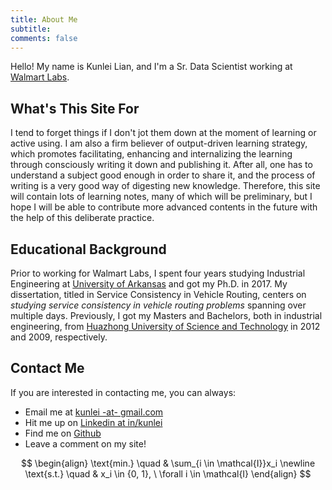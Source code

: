 ```yaml
---
title: About Me
subtitle: 
comments: false
---
```


Hello! My name is Kunlei Lian, and I'm a Sr. Data Scientist working at [Walmart Labs](https://www.walmartlabs.com/).

## What's This Site For

I tend to forget things if I don't jot them down at the moment of learning or active using.
I am also a firm believer of output-driven learning strategy, which promotes facilitating, enhancing and internalizing the learning through consciously writing it down and publishing it.
After all, one has to understand a subject good enough in order to share it, and the process of writing is a very good way of digesting new knowledge.
Therefore, this site will contain lots of learning notes, many of which will be preliminary, but I hope I will be able to contribute more advanced contents in the future with the help of this deliberate practice.

## Educational Background

Prior to working for Walmart Labs, I spent four years studying Industrial Engineering at [University of Arkansas](https://www.uark.edu) and got my Ph.D. in 2017.
My dissertation, titled in Service Consistency in Vehicle Routing, centers on *studying service consistency in vehicle routing problems* spanning over multiple days. Previously, I got my Masters and Bachelors, both in industrial engineering, from [Huazhong University of Science and Technology](https://www.hust.edu.cn) in 2012 and 2009, respectively.

## Contact Me

If you are interested in contacting me, you can always:

* Email me at [kunlei -at- gmail.com](mailto:kunlei.lian@gmail.com)
* Hit me up on [Linkedin at in/kunlei](https://www.linkedin.com/in/kunlei-lian/)
* Find me on [Github](https://github.com/kunlei/)
* Leave a comment on my site!

$$
\begin{align}
\text{min.} \quad & \sum_{i \in \mathcal{I}}x_i \newline
\text{s.t.} \quad & x_i \in {0, 1}, \ \forall i \in \mathcal{I}
\end{align}
$$
